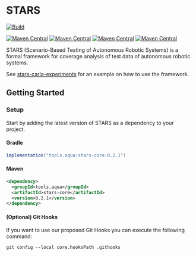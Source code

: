 # STARS
[![Build](https://github.com/tudo-aqua/stars/actions/workflows/analyze-build-deploy.yml/badge.svg)](https://github.com/tudo-aqua/stars/actions)

[![Maven Central](https://img.shields.io/maven-central/v/tools.aqua/stars-core?logo=apache-maven&label=MavenCentral%20stars-core)](https://central.sonatype.com/artifact/tools.aqua/stars-core)
[![Maven Central](https://img.shields.io/maven-central/v/tools.aqua/stars-logic-kcmftbl?logo=apache-maven&label=MavenCentral%20stars-logic-kcmftbl)](https://central.sonatype.com/artifact/tools.aqua/stars-logic-kcmftbl)
[![Maven Central](https://img.shields.io/maven-central/v/tools.aqua/stars-importer-carla?logo=apache-maven&label=MavenCentral%20stars-importer-carla)](https://central.sonatype.com/artifact/tools.aqua/stars-importer-carla)
[![Maven Central](https://img.shields.io/maven-central/v/tools.aqua/stars-data-av?logo=apache-maven&label=MavenCentral%20stars-data-av)](https://central.sonatype.com/artifact/tools.aqua/stars-data-av)

STARS (Scenario-Based Testing of Autonomous Robotic Systems) is a formal framework for coverage analysis of test data of autonomous robotic systems.

See [stars-carla-experiments](https://github.com/tudo-aqua/stars-carla-experiments) for an example on how to use the 
framework.

## Getting Started

### Setup

Start by adding the latest version of STARS as a dependency to your project.

#### Gradle
```gradle
implementation("tools.aqua:stars-core:0.2.1")
```

#### Maven
```xml
<dependency>
  <groupId>tools.aqua</groupId>
  <artifactId>stars-core</artifactId>
  <version>0.2.1</version>
</dependency>
``` 

#### (Optional) Git Hooks
If you want to use our proposed Git Hooks you can execute the following command:
```shell
git config --local core.hooksPath .githooks
```

